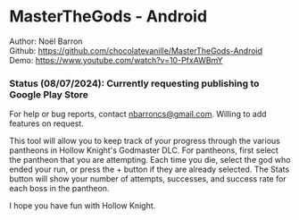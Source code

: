 # MasterTheGods - Android

Author: Noël Barron  
Github: https://github.com/chocolatevanille/MasterTheGods-Android    
Demo: https://www.youtube.com/watch?v=10-PfxAWBmY

### Status (08/07/2024): Currently requesting publishing to Google Play Store

For help or bug reports, contact nbarroncs@gmail.com. Willing to add features on request.  

This tool will allow you to keep track of your progress through the various pantheons in Hollow Knight's Godmaster DLC. For pantheons, first select the pantheon that you are attempting. Each time you die, select the god who ended your run, or press the + button if they are already selected. The Stats button will show your number of attempts, successes, and success rate for each boss in the pantheon. 

I hope you have fun with Hollow Knight.
